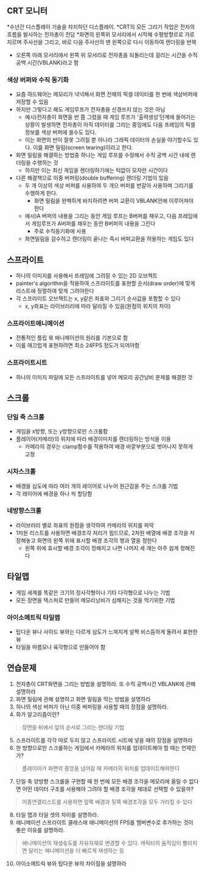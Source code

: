 ## CRT 모니터
*수년간 디스플레이 기술을 차지하던 디스플레이.
*CRT의 모든 그리기 작업은 전자의 흐름을 발사하는 전자총이 전담
*화면의 왼쪽위 모서리에서 시작해 수평방향르로 가로지르며 주사선을 그리고, 바로 다음 주사선의 맨 왼쪽으로 다시 이동하여 렌더링을 반복
  * 오른쪽 아래 모서리에서 왼쪽 위 모서리로 전자총을 되돌리는데 걸리는 시간을 수직 공백 시간(VBLANK)라고 함
### 색상 버퍼와 수직 동기화
* 요즘 하드웨어는 메모리가 넉넉해서 화면 전체의 픽셀 데이터를 한 번에 색상버퍼에 저장할 수 있음
* 하지만 그렇다고 해도 게임루프가 전자총을 신경쓰지 않는 것은 아님
  * 예시)전자총이 화면을 반 쯤 그렸을 때 게임 루프가 '출력생성'단계에 들어가는 상황이 발생하면 전자총이 아직 데이터를 그리는 중임에도 다음 프레임의 픽셀 정보를 색상 버퍼에 쓸수도 있다.
  * 이는 화면의 반이 잘못 그려질 뿐 아니라 그래픽 데이터의 손실을 야기할수도 있다. 이를 화면 밀림(screen tearing)이라고 한다.
* 화면 밀림을 해결하는 방법중 하나는 게임 루프를 수정해서 수직 공백 시간 내에 렌더링을 수행하는 것
  * 하지만 이는 최신 게임을 렌더링하기에는 턱없이 모자란 시간이다
* 다른 해결책으로 이중 버퍼링(double buffering) 렌더링 기법이 있음
  * 두 개 이상의 색상 버퍼를 사용하여 두 개으 버퍼를 번갈아 사용하며 그리기를 수행하게 한다.
    * 화면 밀림을 완벽하게 바지하려면 버퍼 교환이 VBLANK안에 이루어져야 한다
  * 예시)A 버퍼의 내용을 그리는 동안 게임 루프는 B버퍼를 채우고, 다음 프레임에서 게임루프가 A버퍼를 채우는 동안 B버퍼의 내용을 그린다
    * 주로 수직동기화에 사용
  * 화면밀림을 감수하고 렌더링이 끝나는 즉시 버퍼교환을 허용하는 게임도 있다

## 스프라이트
* 하나의 이미지를 사용해서 프레임에 그려질 수 있는 2D 오브젝트
* painter's algorithm을 적용하여 스프라이트를 표현할 순서(draw order)에 맞게 리스트에 정렬하여 맞게 그려야한다
* 각 스프라이트 오브젝트는 x, y같은 좌표와 그리기 순서값을 포함할 수 있다
  * x, y좌표는 라이브러리에 따라 달라질 수 있음(원점의 위치의 차이)
### 스프라이트애니메이션
* 전통적인 플립 북 애니메이션의 원리를 기본으로 함
* 이를 매끄럽게 표현하려면 최소 24FPS 정도가 되어야함
### 스프라이트시트 
* 하나의 이미지 파일에 모든 스프라이트를 넣어 메모리 공간낭비 문제를 해결한 것
  
## 스크롤 
### 단일 축 스크롤
* 게임을 x방향, 또는 y방향으로만 스크롤함
* 플레이어(카메라)의 위치에 따라 배경이미지를 렌더링하는 방식을 이용
  * 카메라의 경우는 clamp함수를 적용하여 배경 바깥부분으로 벗어나지 못하게 고정
### 시차스크롤 
* 배경을 심도에 따라 여러 개의 레이어로 나누어 원근감을 주는 스크롤 기법
* 각 레이어에 배경을 하나 씩 할당함
### 네방향스크롤 
* 라이브러리 별로 좌표의 원점을 생각하여 카메라의 위치를 파악
* 1차원 리스트를 사용하면 배경조각 처리가 힘드므로, 2차원 배열에 배경 조각을 저장해놓고 화면의 왼쪽 위에 표시할 배경 조각의 행과 열을 정한다
  * 왼쪽 위에 효시할 배경 조각이 정해지고 나면 나머지 세 개는 아주 쉽게 정해진다
## 타일맵 
* 게임 세계를 똑같은 크기의 정사각형이나 기타 다각형으로 나누는 기법
* 모든 장면을 텍스처로 만들어 메모리낭비가 심해지는 것을 막기위한 기법
### 아이소메트릭 타일맵 
* 탑다운 뷰나 사이드 뷰와는 다르게 심도가 느껴지게 살짝 비스듬하게 돌려서 표현한 뷰
* 타일을 마름모나 육각형으로 만들어야 함

## 연습문제
1. 전자총이 CRT화면을 그리는 방법을 설명하라. 또 수직 공백시간 VBLANK에 관해 설명하라
2. 화면 밀림에 관해 설명하고 화면 밀림을 막는 방법을 설명하라
3. 하나의 색상 버퍼가 아닌 이중 버퍼링을 사용할 때의 장점을 설명하라.
4. 화가 알고리즘이란?
> 장면을 뒤에서 앞의 순서로 그리는 렌더링 기법
5. 스프라이트를 각각 따로 두지 않고 스프라이트 시트에 넣을 때의 장점을 설명하라
6. 한 방향으로만 스크롤하는 게임에서 카메라의 위치를 업데이트해야 할 때는 언제인가?
> 플레이어가 화면의 중앙을 넘어갈 때 카메라의 위치를 업데이트해야한다
7. 단일 축 양방향 스크롤을 구현할 때 한 번에 모든 배경 조각을 메모리에 올릴 수 없다면 어떤 데이터 구조를 사용해야 그려야 할 배경 조각을 제대로 선택할 수 있을까?
> 이중연결리스트를 사용하면 앞쪽 배경과 뒷쪽 배경조각을 모두 가리킬 수 있다
8. 타일 맵과 타일 셋의 차이를 설명하라.
9. 애니메이션 스프라이트 클래스에 애니메이션의 FPS를 멤버변수로 추가하는 것이 좋은 이유를 설명하라.
> 애니메이션의 재생솏도를 자유자재로 변경할 수 있다. 캐릭터의 움직임이 빨라지면 달리는 애니메이션을 더 빠르게 재생하는 등
10. 아이소메트릭 뷰와 탑다운 뷰의 차이점을 설명하라
